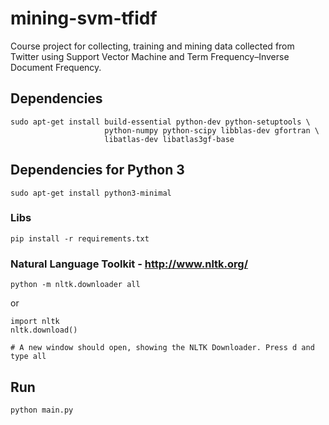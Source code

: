 mining-svm-tfidf
================

Course project for collecting, training and mining data collected from Twitter using Support Vector Machine and Term Frequency–Inverse Document Frequency.

## Dependencies

```
sudo apt-get install build-essential python-dev python-setuptools \
                     python-numpy python-scipy libblas-dev gfortran \
                     libatlas-dev libatlas3gf-base
```

## Dependencies for Python 3

```
sudo apt-get install python3-minimal
```


### Libs

```
pip install -r requirements.txt
```

### Natural Language Toolkit - http://www.nltk.org/

```
python -m nltk.downloader all
```

or

```
import nltk
nltk.download()

# A new window should open, showing the NLTK Downloader. Press d and type all
```

## Run

```
python main.py
```
